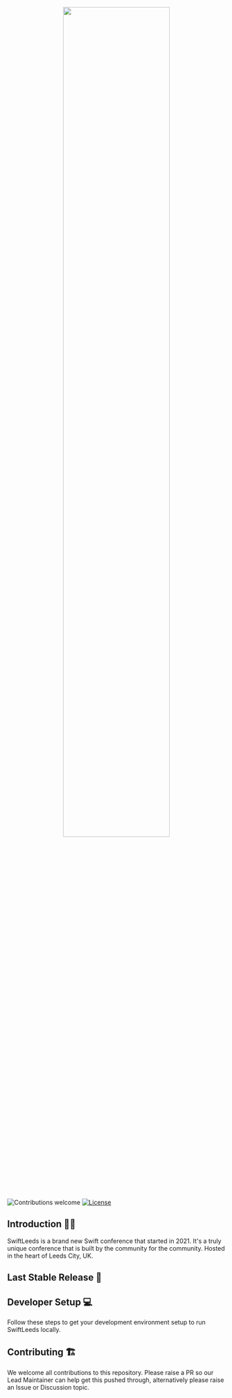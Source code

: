 <p align="center"><img width=70% src="https://github.com/SwiftLeeds/swiftleeds-web/blob/main/media/swift-leeds-horizontal.png"></p>

![Contributions welcome](https://img.shields.io/badge/contributions-welcome-orange.svg)
[![License](https://img.shields.io/badge/license-MIT-blue.svg)](https://opensource.org/licenses/MIT)
  
## Introduction 👋🏼

SwiftLeeds is a brand new Swift conference that started in 2021. It's a truly unique conference that is built by the community for the community. Hosted in the heart of Leeds City, UK.

## Last Stable Release 🚀

## Developer Setup 💻

Follow these steps to get your development environment setup to run SwiftLeeds locally.

## Contributing 🏗

We welcome all contributions to this repository. Please raise a PR so our Lead Maintainer can help get this pushed through, alternatively please raise an Issue or Discussion topic.
